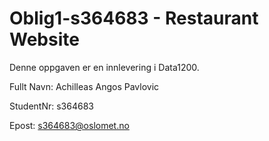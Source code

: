 # Oblig1-s364683 - Restaurant Website
Denne oppgaven er en innlevering i Data1200. 

Fullt Navn: Achilleas Angos Pavlovic

StudentNr: s364683

Epost: s364683@oslomet.no
